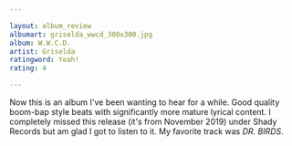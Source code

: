 ```yaml
---

layout: album_review
albumart: griselda_wwcd_300x300.jpg
album: W.W.C.D.
artist: Griselda
ratingword: Yeah!
rating: 4

---
```


Now this is an album I've been wanting to hear for a while. Good quality boom-bap style beats with significantly more mature lyrical content. I completely missed this release (it's from November 2019) under Shady Records but am glad I got to listen to it. My favorite track was *DR. BIRDS*.